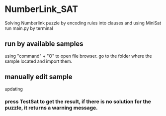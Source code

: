 # NumberLink_SAT
Solving Numberlink puzzle by encoding rules into clauses and using MiniSat
run main.py by terminal
## run by available samples
  using "command" + "O" to open file browser. go to the folder where the sample located and import them. 
## manually edit sample
  updating
  
  
  
### press TestSat to get the result, if there is no solution for the puzzle, it returns a warning message. 
   
